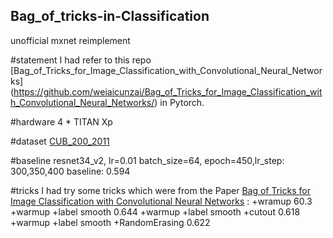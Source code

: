 ## Bag_of_tricks-in-Classification
unofficial mxnet reimplement

#statement
  I had refer to this repo [Bag_of_Tricks_for_Image_Classification_with_Convolutional_Neural_Networks] (https://github.com/weiaicunzai/Bag_of_Tricks_for_Image_Classification_with_Convolutional_Neural_Networks/) in Pytorch.

#hardware
  4 * TITAN Xp
  
#dataset
  [CUB_200_2011](http://www.vision.caltech.edu/visipedia/CUB-200-2011.html) 


#baseline
  resnet34_v2, lr=0.01 batch_size=64, epoch=450,lr_step: 300,350,400
  baseline: 0.594
  
#tricks
  I had try some tricks which were from the Paper [Bag of Tricks for Image Classification with Convolutional Neural Networks](https://arxiv.org/abs/1812.01187) :
  +wramup 60.3
  +warmup +label smooth 0.644
  +warmup +label smooth +cutout 0.618
  +warmup +label smooth +RandomErasing 0.622
  

